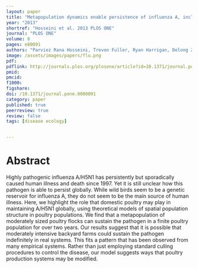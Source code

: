 ```yaml
---
layout: paper
title: "Metapopulation dynamics enable persistence of influenza A, including A/H5N1, in poultry"
year: "2013"
shortref: "Hosseini et al. 2013 PLOS ONE"
journal: "PLOS ONE"
volume: 8
pages: e80091
authors: "Parviez Rana Hosseini, Trevon Fuller, Ryan Harrigan, Delong Zhao, Carmen Sofia Arriola, Armandoe Gonzalez, Matthew Joshua Miller, Xiangming Xiao, Tom B Smith, Jamie Holland Jones, Peter Daszak"
image: /assets/images/papers/flu.png
pdf: 
pdflink: http://journals.plos.org/plosone/article?id=10.1371/journal.pone.0080091
pmid: 
pmcid: 
f1000: 
figshare: 
doi: /10.1371/journal.pone.0080091
category: paper
published: true
peerreview: true
review: false
tags: [disease ecology]


---
```


# Abstract
Highly pathogenic influenza A/H5N1 has persistently but sporadically caused human illness and death since 1997. Yet it is still unclear how this pathogen is able to persist globally. While wild birds seem to be a genetic reservoir for influenza A, they do not seem to be the main source of human illness. Here, we highlight the role that domestic poultry may play in maintaining A/H5N1 globally, using theoretical models of spatial population structure in poultry populations. We find that a metapopulation of moderately sized poultry flocks can sustain the pathogen in a finite poultry population for over two years. Our results suggest that it is possible that moderately intensive backyard farms could sustain the pathogen indefinitely in real systems. This fits a pattern that has been observed from many empirical systems. Rather than just employing standard culling procedures to control the disease, our model suggests ways that poultry production systems may be modified.